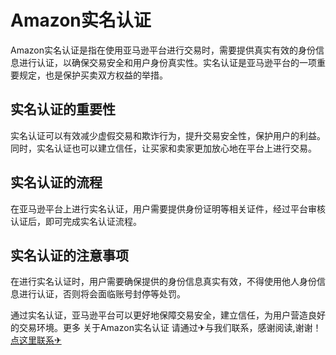 # Amazon实名认证

Amazon实名认证是指在使用亚马逊平台进行交易时，需要提供真实有效的身份信息进行认证，以确保交易安全和用户身份真实性。实名认证是亚马逊平台的一项重要规定，也是保护买卖双方权益的举措。

## 实名认证的重要性
实名认证可以有效减少虚假交易和欺诈行为，提升交易安全性，保护用户的利益。同时，实名认证也可以建立信任，让买家和卖家更加放心地在平台上进行交易。

## 实名认证的流程
在亚马逊平台上进行实名认证，用户需要提供身份证明等相关证件，经过平台审核认证后，即可完成实名认证流程。

## 实名认证的注意事项
在进行实名认证时，用户需要确保提供的身份信息真实有效，不得使用他人身份信息进行认证，否则将会面临账号封停等处罚。

通过实名认证，亚马逊平台可以更好地保障交易安全，建立信任，为用户营造良好的交易环境。更多 关于Amazon实名认证 请通过✈与我们联系，感谢阅读,谢谢！[点这里联系✈](https://c.k02.cc)